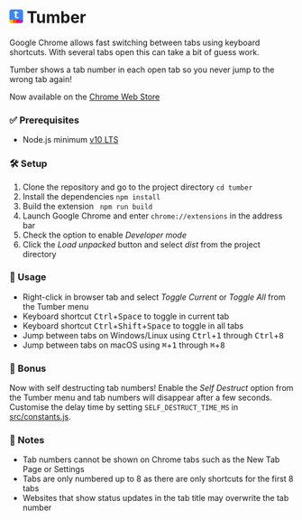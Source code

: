 # ![tumber logo](https://github.com/jonpatterson/tumber/blob/master/src/icons/icon24.png?raw=true) Tumber #

Google Chrome allows fast switching between tabs using keyboard shortcuts.  With several tabs open this can take a bit of guess work.

Tumber shows a tab number in each open tab so you never jump to the wrong tab again!

Now available on the [Chrome Web Store](https://chrome.google.com/webstore/detail/tumber-tab-numbers-for-go/ikjojkniefmpkobmoilpeiiaofcajlgo)

### ✅ Prerequisites ###
* Node.js minimum [v10 LTS](https://nodejs.org/download/release/latest-v10.x/)

### 🛠️ Setup ###
1. Clone the repository and go to the project directory ```cd tumber```
2. Install the dependencies ```npm install```
3. Build the extension ``` npm run build```
4. Launch Google Chrome and enter ```chrome://extensions``` in the address bar
5. Check the option to enable _Developer mode_
6. Click the _Load unpacked_ button and select _dist_ from the project directory

### 🔢 Usage ###
* Right-click in browser tab and select _Toggle Current_ or _Toggle All_ from the Tumber menu
* Keyboard shortcut <kbd>Ctrl</kbd>+<kbd>Space</kbd> to toggle in current tab
* Keyboard shortcut <kbd>Ctrl</kbd>+<kbd>Shift</kbd>+<kbd>Space</kbd> to toggle in all tabs
* Jump between tabs on Windows/Linux using <kbd>Ctrl</kbd>+<kbd>1</kbd> through <kbd>Ctrl</kbd>+<kbd>8</kbd>
* Jump between tabs on macOS using <kbd>&#8984;</kbd>+<kbd>1</kbd> through <kbd>&#8984;</kbd>+<kbd>8</kbd>

### 🎁 Bonus ###
Now with self destructing tab numbers!  Enable the _Self Destruct_ option from the Tumber menu and tab numbers will disappear after a few seconds.  Customise the delay time by setting ```SELF_DESTRUCT_TIME_MS``` in [src/constants.js](https://github.com/jonpatterson/tumber/blob/master/src/constants.js).

### 📝 Notes ###
* Tab numbers cannot be shown on Chrome tabs such as the New Tab Page or Settings
* Tabs are only numbered up to 8 as there are only shortcuts for the first 8 tabs
* Websites that show status updates in the tab title may overwrite the tab number
